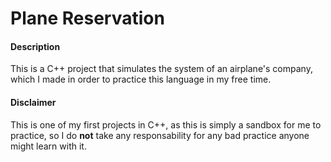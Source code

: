 # Plane Reservation

#### Description 
This is a C++ project that simulates the system of an airplane's company, which I made in order to practice this language in my free time.

#### Disclaimer 
This is one of my first projects in C++, as this is simply a sandbox for me to practice, so I do **not** take any responsability for any bad practice anyone might learn with it. 
 
